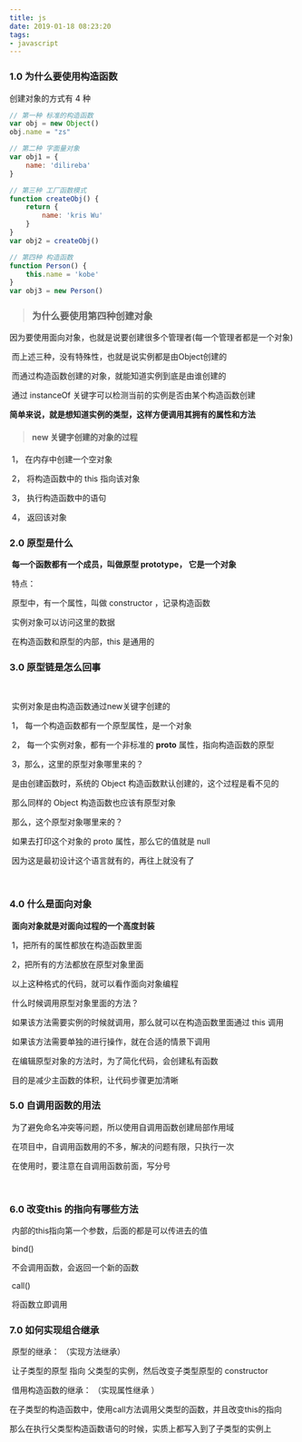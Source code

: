 ```yaml
---
title: js
date: 2019-01-18 08:23:20
tags:
- javascript
---
```

### 1.0 为什么要使用构造函数

创建对象的方式有 4 种

```javascript
// 第一种 标准的构造函数
var obj = new Object()
obj.name = "zs"

// 第二种 字面量对象
var obj1 = {
  	name: 'dilireba'
}

// 第三种 工厂函数模式
function createObj() {
  	return {
      	name: 'kris Wu'
  	}
}
var obj2 = createObj()

// 第四种 构造函数
function Person() {
  	this.name = 'kobe'
}
var obj3 = new Person()
```



> ### 为什么要使用第四种创建对象

​	因为要使用面向对象，也就是说要创建很多个管理者(每一个管理者都是一个对象)

​	而上述三种，没有特殊性，也就是说实例都是由Object创建的



​	而通过构造函数创建的对象，就能知道实例到底是由谁创建的

​	通过 instanceOf  关键字可以检测当前的实例是否由某个构造函数创建



​	__简单来说，就是想知道实例的类型，这样方便调用其拥有的属性和方法__



> #### new 关键字创建的对象的过程

​	1， 在内存中创建一个空对象

​	2， 将构造函数中的 this 指向该对象

​	3， 执行构造函数中的语句

​	4， 返回该对象



### 2.0 原型是什么

​	__每一个函数都有一个成员，叫做原型 prototype， 它是一个对象__



​	特点：

​		原型中，有一个属性，叫做 constructor ，记录构造函数

​		实例对象可以访问这里的数据

​		在构造函数和原型的内部，this 是通用的



### 3.0 原型链是怎么回事

​		

​	实例对象是由构造函数通过new关键字创建的



​	1， 每一个构造函数都有一个原型属性，是一个对象

​	2， 每一个实例对象，都有一个非标准的 ____proto____ 属性，指向构造函数的原型

​	3，那么，这里的原型对象哪里来的？

​		是由创建函数时，系统的 Object 构造函数默认创建的，这个过程是看不见的

​		那么同样的 Object 构造函数也应该有原型对象

​		那么，这个原型对象哪里来的？

​			如果去打印这个对象的 proto 属性，那么它的值就是 null

​			因为这是最初设计这个语言就有的，再往上就没有了

​	

### 4.0  什么是面向对象



​	__面向对象就是对面向过程的一个高度封装__



​	1，把所有的属性都放在构造函数里面

​	2，把所有的方法都放在原型对象里面



​	以上这种格式的代码，就可以看作面向对象编程

​	什么时候调用原型对象里面的方法？

​		如果该方法需要实例的时候就调用，那么就可以在构造函数里面通过 this 调用

​		如果该方法需要单独的进行操作，就在合适的情景下调用

​		在编辑原型对象的方法时，为了简化代码，会创建私有函数

​			目的是减少主函数的体积，让代码步骤更加清晰





### 5.0 自调用函数的用法

​	为了避免命名冲突等问题，所以使用自调用函数创建局部作用域

​	在项目中，自调用函数用的不多，解决的问题有限，只执行一次



​	在使用时，要注意在自调用函数前面，写分号

​	

### 6.0 改变this 的指向有哪些方法

​	内部的this指向第一个参数，后面的都是可以传进去的值

​	bind()

​		不会调用函数，会返回一个新的函数

​	call()

​		将函数立即调用



### 7.0 如何实现组合继承 

​	原型的继承： （实现方法继承）

​		让子类型的原型 指向 父类型的实例，然后改变子类型原型的 constructor



​	借用构造函数的继承： （实现属性继承 ）

​		在子类型的构造函数中，使用call方法调用父类型的函数，并且改变this的指向

​		那么在执行父类型构造函数语句的时候，实质上都写入到了子类型的实例上